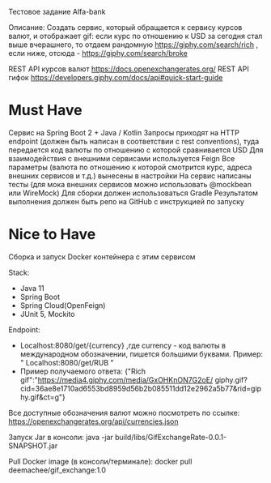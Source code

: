 Тестовое задание Alfa-bank

Описание:
Создать сервис, который обращается к сервису курсов валют, и отображает gif:
если курс по отношению к USD за сегодня стал выше вчерашнего, то отдаем рандомную 
https://giphy.com/search/rich , если ниже, отсюда - https://giphy.com/search/broke

REST API курсов валют https://docs.openexchangerates.org/
REST API гифок https://developers.giphy.com/docs/api#quick-start-guide

# Must Have
Сервис на Spring Boot 2 + Java / Kotlin
Запросы приходят на HTTP endpoint (должен быть написан в соответствии с rest conventions), туда передается код валюты по отношению с которой сравнивается USD
Для взаимодействия с внешними сервисами используется Feign
Все параметры (валюта по отношению к которой смотрится курс, адреса внешних сервисов и т.д.) вынесены в настройки
На сервис написаны тесты (для мока внешних сервисов можно использовать @mockbean или WireMock)
Для сборки должен использоваться Gradle
Результатом выполнения должен быть репо на GitHub с инструкцией по запуску

# Nice to Have
Сборка и запуск Docker контейнера с этим сервисом

Stack:
- Java 11
- Spring Boot 
- Spring Cloud(OpenFeign)
- JUnit 5, Mockito

Endpoint:
- Localhost:8080/get/{currency}      ,где currency - код валюты в международном
обозначении, пишется большими буквами. Пример: " Localhost:8080/get/RUB "
- Пример получаемого ответа: {"Rich gif":"https://media4.giphy.com/media/GxOHKnON7G2oE/
giphy.gif?cid=36ae8e1710ad6553bd8959d56b2b085511dd12e2962a5b77&rid=giphy.gif&ct=g"}

Все доступные обозначения валют можно посмотреть по ссылке:
https://openexchangerates.org/api/currencies.json

Запуск Jar в консоли:
java -jar build/libs/GifExchangeRate-0.0.1-SNAPSHOT.jar

Pull Docker image (в консоли/терминале):
docker pull deemachee/gif_exchange:1.0
